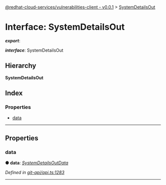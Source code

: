 [@redhat-cloud-services/vulnerabilities-client - v0.0.1](../README.md) > [SystemDetailsOut](../interfaces/systemdetailsout.md)

# Interface: SystemDetailsOut

*__export__*: 

*__interface__*: SystemDetailsOut

## Hierarchy

**SystemDetailsOut**

## Index

### Properties

* [data](systemdetailsout.md#data)

---

## Properties

<a id="data"></a>

###  data

**● data**: *[SystemDetailsOutData](systemdetailsoutdata.md)*

*Defined in [git-api/api.ts:1283](https://github.com/RedHatInsights/javascript-clients/blob/master/packages/vulnerabilities/git-api/api.ts#L1283)*

___

